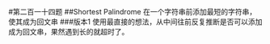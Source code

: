 #第二百一十四题
##Shortest Palindrome
在一个字符串前添加最短的字符串，使其成为回文串
###版本1
使用最直接的想法，从中间往前反复推断是否可以添加成为回文串，果然遇到长的就超时了。